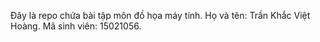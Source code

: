 Đây là repo chứa bài tập môn đồ họa máy tính.
Họ và tên: Trần Khắc Việt Hoàng.
Mã sinh viên: 15021056.
